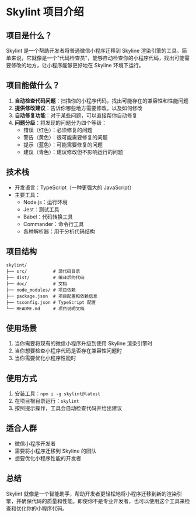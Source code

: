 # Skylint 项目介绍

## 项目是什么？
Skylint 是一个帮助开发者将普通微信小程序迁移到 Skyline 渲染引擎的工具。简单来说，它就像是一个"代码检查员"，能够自动检查你的小程序代码，找出可能需要修改的地方，让小程序能够更好地在 Skyline 环境下运行。

## 项目能做什么？
1. **自动检查代码问题**：扫描你的小程序代码，找出可能存在的兼容性和性能问题
2. **提供修改建议**：告诉你哪些地方需要修改，以及如何修改
3. **自动修复功能**：对于某些问题，可以直接帮你自动修复
4. **问题分级**：将发现的问题分为四个等级：
   - 错误（红色）：必须修复的问题
   - 警告（黄色）：很可能需要修复的问题
   - 提示（蓝色）：可能需要修复的问题
   - 建议（青色）：建议修改但不影响运行的问题

## 技术栈
- 开发语言：TypeScript（一种更强大的 JavaScript）
- 主要工具：
  - Node.js：运行环境
  - Jest：测试工具
  - Babel：代码转换工具
  - Commander：命令行工具
  - 各种解析器：用于分析代码结构

## 项目结构
```
skylint/
├── src/          # 源代码目录
├── dist/         # 编译后的代码
├── doc/          # 文档
├── node_modules/ # 项目依赖
├── package.json  # 项目配置和依赖信息
├── tsconfig.json # TypeScript 配置
└── README.md     # 项目说明文档
```

## 使用场景
1. 当你需要将现有的微信小程序升级到使用 Skyline 渲染引擎时
2. 当你想要检查小程序代码是否存在兼容性问题时
3. 当你需要优化小程序性能时

## 使用方式
1. 安装工具：`npm i -g skylint@latest`
2. 在项目根目录运行：`skylint`
3. 按照提示操作，工具会自动检查代码并给出建议

## 适合人群
- 微信小程序开发者
- 需要将小程序迁移到 Skyline 的团队
- 想要优化小程序性能的开发者

## 总结
Skylint 就像是一个智能助手，帮助开发者更轻松地将小程序迁移到新的渲染引擎，并确保代码的质量和性能。即使你不是专业开发者，也可以使用这个工具来检查和优化你的小程序代码。 